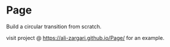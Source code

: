 # Page
Build a circular transition from scratch. 

visit project @ https://ali-zargari.github.io/Page/ for an example.
